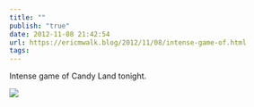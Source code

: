 ```yaml
---
title: ""
publish: "true"
date: 2012-11-08 21:42:54
url: https://ericmwalk.blog/2012/11/08/intense-game-of.html
tags: 
---
```


Intense game of Candy Land tonight.

![](https://ericmwalk.blog/uploads/2022/18c653cf24.jpg)